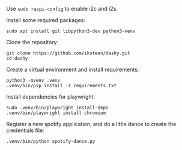 Use `sudo raspi-config` to enable i2c and i2s.

Install some required packages:
```
sudo apt install git libpython3-dev python3-venv
```

Clone the repository:
```
git clone https://github.com/iksteen/dashy.git
cd dashy
```

Create a virtual environment and install requirements:
```
python3 -mvenv .venv
.venv/bin/pip install -r requirements.txt
```

Install dependencies for playwright:
```
sudo .venv/bin/playwright install-deps
.venv/bin/playwright install chromium
```

Register a new spotify application, and do a little dance to create the credentials file:
```
.venv/bin/python spotify-dance.py
```
